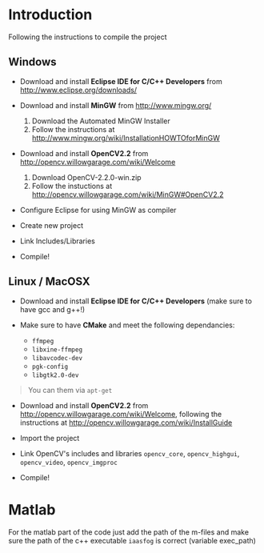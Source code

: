 # Introduction #

Following the instructions to compile the project

## Windows ##
  * Download and install **Eclipse IDE for C/C++ Developers** from http://www.eclipse.org/downloads/

  * Download and install **MinGW** from http://www.mingw.org/
    1. Download the Automated MinGW Installer
    1. Follow the instructions at http://www.mingw.org/wiki/InstallationHOWTOforMinGW

  * Download and install **OpenCV2.2** from http://opencv.willowgarage.com/wiki/Welcome
    1. Download OpenCV-2.2.0-win.zip
    1. Follow the instuctions at http://opencv.willowgarage.com/wiki/MinGW#OpenCV2.2

  * Configure Eclipse for using MinGW as compiler

  * Create new project

  * Link Includes/Libraries

  * Compile!

## Linux / MacOSX ##
  * Download and install **Eclipse IDE for C/C++ Developers** (make sure to have gcc and g++!)

  * Make sure to have **CMake** and meet the following dependancies:
    * `ffmpeg`
    * `libxine-ffmpeg`
    * `libavcodec-dev`
    * `pgk-config`
    * `libgtk2.0-dev`
> You can them via `apt-get`

  * Download and install **OpenCV2.2** from http://opencv.willowgarage.com/wiki/Welcome, following the instructions at http://opencv.willowgarage.com/wiki/InstallGuide

  * Import the project

  * Link OpenCV's includes and libraries `opencv_core`, `opencv_highgui`, `opencv_video`, `opencv_imgproc`

  * Compile!

# Matlab #
For the matlab part of the code just add the path of the m-files and make sure the path of the c++ executable `iaasfog` is correct (variable exec\_path)